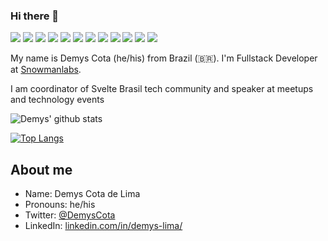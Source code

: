 ### Hi there 👋

 <p>   
    <img src="http://views.whatilearened.today/views/github/Demysdcl/views.svg"/> 
    <img src="https://img.shields.io/badge/Front End-Svelte-f55247"/>
    <img src="https://img.shields.io/badge/Front End-Vue-f55247"/>
    <img src="https://img.shields.io/badge/Front End-React-f55247"/>
    <img src="https://img.shields.io/badge/Front End-Angular-f55247"/>
    <img src="https://img.shields.io/badge/Back End-Java-f55247"/>
    <img src="https://img.shields.io/badge/Back End-Kotlin-f55247"/>
    <img src="https://img.shields.io/badge/Back End-Node-f55247"/>
    <img src="https://img.shields.io/badge/Mobile-Flutter-f55247"/>
    <img src="https://img.shields.io/badge/Mobile-Android-f55247"/>
    <img src="https://img.shields.io/badge/Mobile-Ionic-f55247"/>
    <img src="https://img.shields.io/badge/Mobile-React Native-f55247"/>
</p>


My name is Demys Cota (he/his) from Brazil (🇧🇷). I'm Fullstack Developer at [Snowmanlabs](https://www.snowmanlabs.com.br/). 

I am coordinator of Svelte Brasil tech community and speaker at meetups and technology events


![Demys' github stats](https://github-readme-stats.vercel.app/api?username=Demysdcl&show_icons=true&theme=tokyonight)


[![Top Langs](https://github-readme-stats.vercel.app/api/top-langs/?username=Demysdcl&hide=PlpgSQL,jupyter%20notebook,html)](https://github.com/anuraghazra/github-readme-stats)



##  About me

- Name: Demys Cota de Lima
- Pronouns: he/his
- Twitter: [@DemysCota](https://twitter.com/DemysCota)
- LinkedIn: [linkedin.com/in/demys-lima/](https://www.linkedin.com/in/demys-lima/)
